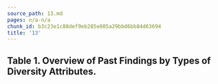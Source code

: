 ```yaml
---
source_path: 13.md
pages: n/a-n/a
chunk_id: b3c23e1c88def9eb285e805a29bbd6bb84d63694
title: '13'
---
```

## Table 1. Overview of Past Findings by Types of Diversity Attributes.
